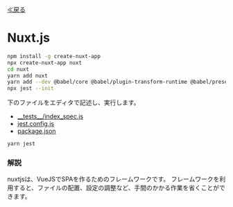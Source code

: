 [≪戻る](0.overview.md)

# Nuxt.js

``` bash
npm install -g create-nuxt-app
npx create-nuxt-app nuxt
cd nuxt
yarn add nuxt
yarn add --dev @babel/core @babel/plugin-transform-runtime @babel/preset-env @vue/test-utils babel-core babel-jest cross-env jest vue-jest jsdom jsdom-global
npx jest --init
```

下のファイルをエディタで記述し、実行します。

* [\_\_tests\_\_/index_spec.js](../nuxt/__tests__/index_spec.js)
* [jest.config.js](../nuxt/jest.config.js)
* [package.json](../nuxt/package.json)

``` bash
yarn jest
```

### 解説

nuxtjsは、VueJSでSPAを作るためのフレームワークです。
フレームワークを利用すると、ファイルの配置、設定の調整など、手間のかかる作業を省くことができます。
